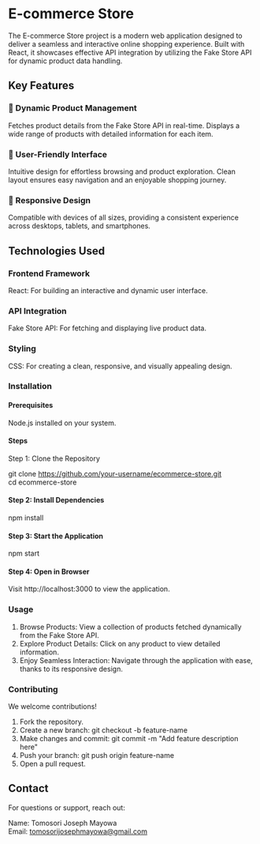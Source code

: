 # E-commerce Store
The E-commerce Store project is a modern web application designed to deliver a seamless and interactive online shopping experience. Built with React, it showcases effective API integration by utilizing the Fake Store API for dynamic product data handling.

## Key Features

### 🔹 Dynamic Product Management
Fetches product details from the Fake Store API in real-time.
Displays a wide range of products with detailed information for each item.

### 🔹 User-Friendly Interface
Intuitive design for effortless browsing and product exploration.
Clean layout ensures easy navigation and an enjoyable shopping journey.

### 🔹 Responsive Design
Compatible with devices of all sizes, providing a consistent experience across desktops, tablets, and smartphones.

## Technologies Used

### Frontend Framework
 React: For building an interactive and dynamic user interface.

### API Integration
Fake Store API: For fetching and displaying live product data.

### Styling
CSS: For creating a clean, responsive, and visually appealing design.

### Installation

#### Prerequisites
Node.js installed on your system.

#### Steps
Step 1: Clone the Repository

git clone https://github.com/your-username/ecommerce-store.git  
cd ecommerce-store 

#### Step 2: Install Dependencies
npm install  

#### Step 3: Start the Application
npm start

#### Step 4: Open in Browser
Visit http://localhost:3000 to view the application.

### Usage
1. Browse Products: View a collection of products fetched dynamically from the Fake Store API.
2. Explore Product Details: Click on any product to view detailed information.
3. Enjoy Seamless Interaction: Navigate through the application with ease, thanks to its responsive design.


### Contributing
We welcome contributions!

1. Fork the repository.
2. Create a new branch:
git checkout -b feature-name  
3. Make changes and commit:
git commit -m "Add feature description here"  
4. Push your branch:
git push origin feature-name  
5. Open a pull request.

##  Contact
For questions or support, reach out:

Name: Tomosori Joseph Mayowa<br>
Email: tomosorijosephmayowa@gmail.com


